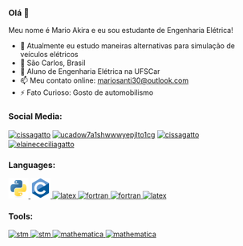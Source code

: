 ### Olá 👋

Meu nome é Mario Akira e eu sou estudante de Engenharia Elétrica!

- 🔭 Atualmente eu estudo maneiras alternativas para simulação de veículos elétricos
- :pushpin: São Carlos, Brasil
- 🌱 Aluno de Engenharia Elétrica na UFSCar
- 📫 Meu contato online: mariosanti30@outlook.com
- ⚡ Fato Curioso: Gosto de automobilismo

<h3 align="left">Social Media:</h3>
<p align="left">
<a href="https://x.com/marioakira308" target="blank"><img align="center" src="https://raw.githubusercontent.com/rahuldkjain/github-profile-readme-generator/master/src/images/icons/Social/twitter.svg" alt="cissagatto" height="30" width="40" /></a>
<a href="https://www.youtube.com/@marioakira9640" target="blank"><img align="center" src="https://raw.githubusercontent.com/rahuldkjain/github-profile-readme-generator/master/src/images/icons/Social/youtube.svg" alt="ucadow7a1shwwwyepjlto1cg" height="30" width="40" /></a>
<a href="https://www.instagram.com/mario_akira/" target="blank"><img align="center" src="https://raw.githubusercontent.com/rahuldkjain/github-profile-readme-generator/master/src/images/icons/Social/instagram.svg" alt="cissagatto" height="30" width="40" /></a>
<a href="www.linkedin.com/in/mario-akira-de-santi" target="blank"><img align="center" src="https://raw.githubusercontent.com/rahuldkjain/github-profile-readme-generator/master/src/images/icons/Social/linked-in-alt.svg" alt="elainececiliagatto" height="30" width="40" /></a>

<h3 align="left">Languages:</h3>
<a href="https://www.python.org" target="_blank"> <img src="https://raw.githubusercontent.com/devicons/devicon/master/icons/python/python-original.svg" alt="python" width="40" height="40"/> </a>
<a href="https://www.cprogramming.com/" target="_blank"> <img src="https://raw.githubusercontent.com/devicons/devicon/master/icons/c/c-original.svg" alt="c" width="40" height="40"/> </a>
<a href="https://www.latex-project.org/" target="_blank"> <img src="https://upload.wikimedia.org/wikipedia/commons/thumb/9/92/LaTeX_logo.svg/800px-LaTeX_logo.svg.png?20210414121601" alt="latex" width="40" height="40"/> </a> 
<a href="https://cplusplus.com/" target="_blank"> <img src="https://w7.pngwing.com/pngs/46/626/png-transparent-c-logo-the-c-programming-language-computer-icons-computer-programming-source-code-programming-miscellaneous-template-blue.png" alt="fortran" width="40" height="40"/> </a>
<a href="https://dotnet.microsoft.com/pt-br/languages/csharp" target="_blank"> <img src="https://e7.pngegg.com/pngimages/520/669/png-clipart-c-logo-c-programming-language-computer-icons-computer-programming-programming-miscellaneous-blue.png" alt="fortran" width="40" height="40"/> </a>
<a href="https://www.mathworks.com/?s_tid=gn_logo" target="_blank"> <img src="https://www.mathworks.com/help/examples/matlab/win64/MatlabLogoExample_08.png" alt="latex" width="40" height="40"/> </a> 


<h3 align="left">Tools:</h3>
<a href="https://www.st.com/en/development-tools/stm32-ides.html" target="_blank"> <img src="https://companieslogo.com/img/orig/STM-4f4a0bab.png?t=1720244494" alt="stm" width="40" height="40"/> </a> 
<a href="https://www.spyder-ide.org/" target="_blank"> <img src="https://docs.spyder-ide.org/current/_static/spyder_logo.svg" alt="stm" width="60" height="40"/> </a> 
<a href="https://www.mathworks.com/?s_tid=gn_logo" target="_blank"> <img src="https://www.mathworks.com/help/examples/matlab/win64/MatlabLogoExample_08.png" alt="mathematica" width="40" height="40"/> </a> 
<a href="https://code.visualstudio.com/" target="_blank"> <img src="https://w7.pngwing.com/pngs/284/106/png-transparent-visual-studio-code-logo.png" alt="mathematica" width="40" height="40"/> </a> 
